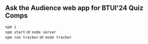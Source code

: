 ## Ask the Audience web app for BTUI'24 Quiz Comps

`npm i` <br>
`npm start` or `node server` <br>
`npm run tracker` or `node tracker`
